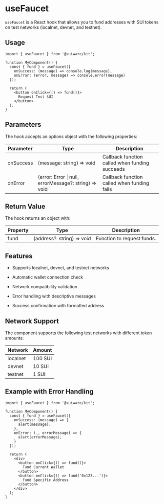 # useFaucet

`useFaucet` is a React hook that allows you to fund addresses with SUI tokens on test networks (localnet, devnet, and testnet).

## Usage
```tsx
import { useFaucet } from '@suiware/kit';

function MyComponent() {
  const { fund } = useFaucet({
    onSuccess: (message) => console.log(message),
    onError: (error, message) => console.error(message)
  });

  return (
    <button onClick={() => fund()}>
      Request Test SUI
    </button>
  );
}
```

## Parameters

The hook accepts an options object with the following properties:

| Parameter | Type | Description |  
| --- | --- | --- |
| onSuccess | (message: string) => void | Callback function called when funding succeeds |
| onError | (error: Error \| null, errorMessage?: string) => void | Callback function called when funding fails |

## Return Value

The hook returns an object with:

| Property | Type | Description | 
| --- | --- | --- |
| fund | (address?: string) => void | Function to request funds.  

## Features

- Supports localnet, devnet, and testnet networks

- Automatic wallet connection check

- Network compatibility validation

- Error handling with descriptive messages

- Success confirmation with formatted address

## Network Support

The component supports the following test networks with different token amounts:

| Network | Amount |
|---------|---------|
| localnet | 100 SUI |
| devnet | 10 SUI |
| testnet | 1 SUI |

## Example with Error Handling

```tsx
import { useFaucet } from '@suiware/kit';

function MyComponent() {
  const { fund } = useFaucet({
    onSuccess: (message) => {
      alert(message);
    },
    onError: (_, errorMessage) => {
      alert(errorMessage);
    }
  });

  return (
    <div>
      <button onClick={() => fund()}>
        Fund Current Wallet
      </button>
      <button onClick={() => fund('0x123...')}>
        Fund Specific Address
      </button>
    </div>
  );
}
```
